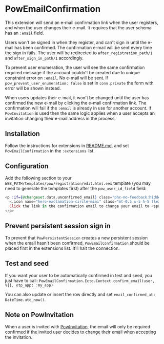 # PowEmailConfirmation

This extension will send an e-mail confirmation link when the user registers, and when the user changes their e-mail. It requires that the user schema has an `:email` field.

Users won't be signed in when they register, and can't sign in until the e-mail has been confirmed. The confirmation e-mail will be sent every time the sign in fails. The user will be redirected to `after_registration_path/1` and `after_sign_in_path/1` accordingly.

To prevent user enumeration, the user will see the same confirmation required message if the account couldn't be created due to unique constraint error on `:email`. No e-mail will be sent. If `pow_prevent_user_enumeration: false` is set in `conn.private` the form with error will be shown instead.

When users updates their e-mail, it won't be changed until the user has confirmed the new e-mail by clicking the e-mail confirmation link. The confirmation will fail if the `:email` is already in use for another account. If `PowInvitation` is used then the same logic applies when a user accepts an invitation changing their e-mail address in the process.

## Installation

Follow the instructions for extensions in [README.md](../../../README.md#add-extensions-support), and set `PowEmailConfirmation` in the `:extensions` list.

## Configuration

Add the following section to your `WEB_PATH/templates/pow/registration/edit.html.eex` template (you may need to generate the templates first) after the `pow_user_id_field` field:

```elixir
<p :if={@changeset.data.unconfirmed_email} class="phx-no-feedback:hidden mt-3 flex gap-3 text-sm leading-6 text-rose-600">
  <.icon name="hero-exclamation-circle-mini" class="mt-0.5 w-5 h-5 flex-none" />
  Click the link in the confirmation email to change your email to <span class="font-semibold text-brand hover:underline">@changeset.data.unconfirmed_email)</span>.
</p>
```

## Prevent persistent session sign in

To prevent that `PowPersistentSession` creates a new persistent session when the email hasn't been confirmed, `PowEmailConfirmation` should be placed first in the extensions list. It'll halt the connection.

## Test and seed

If you want your user to be automatically confirmed in test and seed, you just have to call: `PowEmailConfirmation.Ecto.Context.confirm_email(user, %{}, otp_app: :my_app)`

You can also update or insert the row directly and set `email_confirmed_at: DateTime.utc_now()`.

## Note on PowInvitation

When a user is invited with [PowInvitation](../invitation/README.md), the email will only be required confirmed if the invited user decides to change their email when accepting the invitation.
